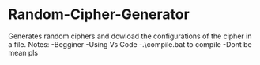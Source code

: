 # Random-Cipher-Generator
Generates random ciphers and dowload the configurations of the cipher in a file.
Notes: 
-Begginer
-Using Vs Code 
-.\compile.bat to compile
-Dont be mean pls
